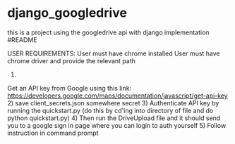 # django_googledrive
this is a project using the googledrive api with django implementation
#README

USER REQUIREMENTS:
    User must have chrome installed
    User must have chrome driver and provide the relevant path


1)
Get an API key from Google using this link: https://developers.google.com/maps/documentation/javascript/get-api-key
2)
save client_secrets.json somewhere secret
3)
Authenticate API key by running the quickstart.py (do this by cd'ing into directory of file and do python quickstart.py)
4)
Then run the DriveUpload file and it should send you to a google sign in page where you can login to auth yourself
5)
Follow instruction in command prompt